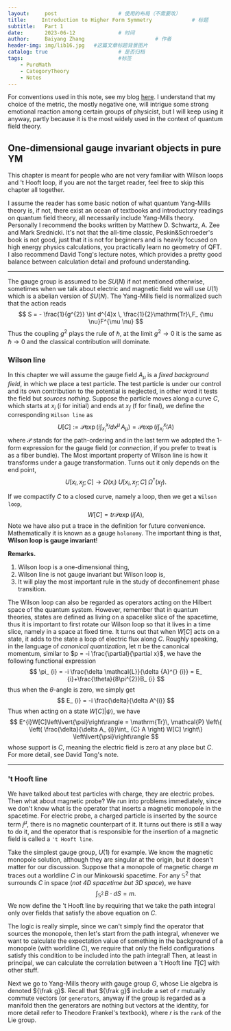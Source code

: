 ```yaml
---
layout:     post   				    # 使用的布局（不需要改）
title:     Introduction to Higher Form Symmetry 			# 标题 
subtitle:   Part 1
date:       2023-06-12 				# 时间
author:     Baiyang Zhang 						# 作者
header-img: img/lib16.jpg 	#这篇文章标题背景图片
catalog: true 						# 是否归档
tags:								#标签
    - PureMath
    - CategoryTheory
    - Notes
---
```


For conventions used in this note, see my blog [here](http://www.mathlimbo.net/2022/07/17/Conventions-and-Formula/). I understand that my choice of the metric, the mostly negative one, will intrigue some strong emotional reaction among certain groups of physicist, but I will keep using it anyway, partly because it is the most widely used in the context of quantum field theory. 

## One-dimensional gauge invariant objects in pure YM

This chapter is meant for people who are not very familiar with Wilson loops and 't Hooft loop, if you are not the target reader, feel free to skip this chapter all together. 

I assume the reader has some basic notion of what quantum Yang-Mills theory is, if not, there exist an ocean of textbooks and introductory readings on quantum field theory, all necessarily include Yang-Mills theory. Personally I recommend the books written by Matthew D. Schwartz, A. Zee and Mark Srednicki. It's not that the all-time classic, Peskin&Schroeder's book is not good, just that it is not for beginners and is heavily focused on high energy physics calculations, you practically learn no geometry of QFT. I also recommend David Tong's lecture notes, which provides a pretty good balance between calculation detail and profound understanding.

- - -

The gauge group is assumed to be $SU(N)$ if not mentioned otherwise, sometimes when we talk about electric and magnetic field we will use $U(1)$ which is a abelian version of $SU(N)$. The Yang-Mills field is normalized such that the action reads
$$
S = - \frac{1}{g^{2}} \int d^{4}x \, \frac{1}{2}\mathrm{Tr}\,F_ {\mu \nu}F^{\mu \nu}
$$
Thus the coupling $g^{2}$ plays the rule of $\hbar$, at the limit $g^{2}\to 0$ it is the same as $\hbar\to 0$ and the classical contribution will dominate. 

### Wilson line

In this chapter we will assume the gauge field $A_ {\mu}$ is a *fixed background field*, in which we place a test particle. The test particle is under our control and its own contribution to the potential is neglected, in other word it tests the field but *sources nothing*. Suppose the particle moves along a curve $C$, which starts at $x_ {i}$ (i for initial) and ends at $x_ {f}$ (f for final), we define the corresponding `Wilson line` as 
$$
U[C] := \mathcal{P} \exp\left( i \int_{x_ {i}}^{x_ {f}} dx^{\mu} \, A_ {\mu}  \right) = \mathcal{P}\exp\left( i\int_{x_ {i}}^{x_ {f}} A \right)
$$
where $\mathcal{P}$ stands for the path-ordering and in the last term we adopted the 1-form expression for the gauge field (or *connection*, if you prefer to treat is as a fiber bundle). The Most important property of Wilson line is how it transforms under a gauge transformation. Turns out it only depends on the end point,
$$
U[x_ {i},x_ {f};C]\to \Omega(x_ {i})\; U[x_ {i},x_ {f};C] \; \Omega ^{\dagger}(x_ {f}).
$$

If we compactify $C$ to a closed curve, namely a loop, then we get a `Wilson loop`,
$$
W[C] = tr \mathcal{P} \exp\left( i \int A   \right),
$$
Note we have also put a trace in the definition for future convenience. Mathematically it is known as a gauge `holonomy`. The important thing is that, **Wilson loop is gauge invariant**! 

**Remarks.** 

1. Wilson loop is a one-dimensional thing,
2. Wilson line is not gauge invariant but Wilson loop is,
3. It will play the most important rule in the study of deconfinement phase transition.

The Wilson loop can also be regarded as operators acting on the Hilbert space of the quantum system. However, remember that in quantum theories, states are defined as living on a spacelike slice of the spacetime, thus it is important to first rotate our Wilson loop so that it lives in a time slice, namely in a space at fixed time. It turns out that when $W[C]$ acts on a state, it adds to the state a loop of electric flux along $C$. Roughly speaking, in the language of *canonical quantization*, let $\pi$ be the canonical momentum, similar to $p = -i \frac{\partial}{\partial x}$, we have the following functional expression
$$
\pi_ {i} = -i \frac{\delta \mathcal{L}}{\delta  {A}^{} {i}} = E_ {i}+\frac{\theta}{8\pi^{2}}B_ {i}
$$
thus when the $\theta$-angle is zero, we simply get 
$$
E_ {i} = -i \frac{\delta}{\delta A^{i}}
$$
Thus when acting on a state $W[C]\left\lvert{\psi}\right\rangle$, we have 
$$
E^{i}W[C]\left\lvert{\psi}\right\rangle  = \mathrm{Tr}\, \mathcal{P} \left\{ \left( \frac{\delta}{\delta A_ {i}}\int_ {C} A  \right) W[C] \right\} \left\lvert{\psi}\right\rangle 
$$
whose support is $C$, meaning the electric field is zero at any place but $C$. For more detail, see David Tong's note.

- - -

### 't Hooft line

We have talked about test particles with charge, they are electric probes. Then what about magnetic probe? We run into problems immediately, since we don't know what is the operator that inserts a magnetic monopole in the spacetime. For electric probe, a charged particle is inserted by the source term $j^{\mu}$, there is no magnetic counterpart of it. It turns out there is still a way to do it, and the operator that is responsible for the insertion of a magnetic field is called a `'t Hooft line`. 

Take the simplest gauge group, $U(1)$ for example. We know the magnetic monopole solution, although they are singular at the origin, but it doesn't matter for our discussion. Suppose that a monopole of magnetic charge $m$ traces out a worldline $C$ in our Minkowski spacetime. For any $\mathbb{S}^{2}$ that surrounds $C$ in space (*not 4D spacetime but 3D space*), we have
$$
\int _ {\mathbb{S}^{2}} \, B\cdot dS =m.\tag{1}
$$
We now define the 't Hooft line by requiring that we take the path integral only over fields that satisfy the above equation on $C$. 

The logic is really simple, since we can't simply find the operator that sources the monopole, then let's start from the path integral, whenever we want to calculate the expectation value of something in the background of a monopole (with worldline $C$), we require that only the field configurations satisfy this condition to be included into the path integral! Then, at least in principal, we can calculate the correlation between a 't Hooft line $T[C]$ with other stuff.

Next we go to Yang-Mills theory with gauge group $G$, whose Lie algebra is denoted ${\frak g}$. Recall that ${\frak g}$ include a set of $r$ mutually commute vectors (or `generators`, anyway if the group is regarded as a manifold then the generators are nothing but vectors at the identity, for more detail refer to Theodore Frankel's textbook), where $r$ is the `rank` of the Lie group. 

